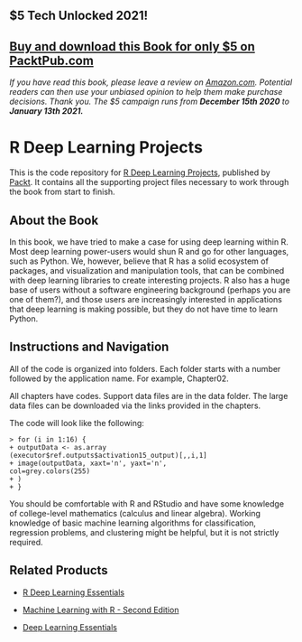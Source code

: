 ## $5 Tech Unlocked 2021!
[Buy and download this Book for only $5 on PacktPub.com](https://www.packtpub.com/product/r-deep-learning-projects/9781788478403)
-----
*If you have read this book, please leave a review on [Amazon.com](https://www.amazon.com/gp/product/1788478401).     Potential readers can then use your unbiased opinion to help them make purchase decisions. Thank you. The $5 campaign         runs from __December 15th 2020__ to __January 13th 2021.__*

# R Deep Learning Projects
This is the code repository for [R Deep Learning Projects](https://www.packtpub.com/big-data-and-business-intelligence/r-deep-learning-projects?utm_source=github&utm_medium=repository&utm_campaign=9781788478403), published by [Packt](https://www.packtpub.com/?utm_source=github). It contains all the supporting project files necessary to work through the book from start to finish.
## About the Book
In this book, we have tried to make a case for using deep learning within R. Most deep learning power-users would shun R and go for other languages, such as Python. We, however, believe that R has a solid ecosystem of packages, and visualization and manipulation tools, that can be combined with deep learning libraries to create interesting projects. R also has a huge base of users without a software engineering background (perhaps you are one of them?), and those users are increasingly interested in applications that deep learning is making possible, but they do not have time to learn Python. 
## Instructions and Navigation
All of the code is organized into folders. Each folder starts with a number followed by the application name. For example, Chapter02.

All chapters have codes. Support data files are in the data folder.
The large data files can be downloaded via the links provided in the chapters.

The code will look like the following:
```
> for (i in 1:16) {
+ outputData <- as.array
(executor$ref.outputs$activation15_output)[,,i,1]
+ image(outputData, xaxt='n', yaxt='n',
col=grey.colors(255)
+ )
+ }
```

You should be comfortable with R and RStudio and have some knowledge of college-level mathematics (calculus and linear algebra). Working knowledge of basic machine learning algorithms for classification, regression problems, and clustering might be helpful, but it is not strictly required.

## Related Products
* [R Deep Learning Essentials](https://www.packtpub.com/big-data-and-business-intelligence/r-deep-learning-essentials?utm_source=github&utm_medium=repository&utm_campaign=9781785280580)

* [Machine Learning with R - Second Edition](https://www.packtpub.com/big-data-and-business-intelligence/machine-learning-r-second-edition?utm_source=github&utm_medium=repository&utm_campaign=9781784393908)

* [Deep Learning Essentials](https://www.packtpub.com/big-data-and-business-intelligence/practical-deep-learning?utm_source=github&utm_medium=repository&utm_campaign=9781785880360)